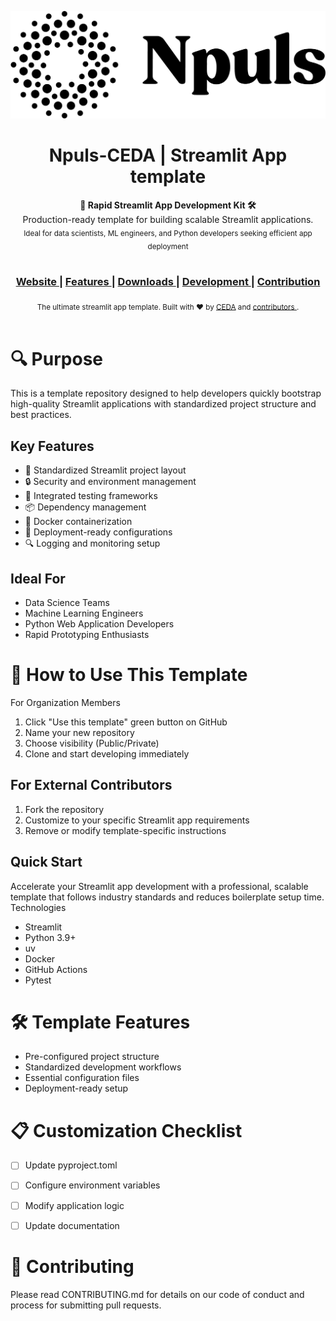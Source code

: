 <p align="center"><img src="src/assets/npuls_logo.png" alt="CEDA"></p>

<h1 align="center">Npuls-CEDA | Streamlit App template</h1>

<div align="center"> <strong>🚀 Rapid Streamlit App Development Kit 🛠️</strong>
    <br> Production-ready template for building scalable Streamlit applications. 
    <br>
    <sub>Ideal for data scientists, ML engineers, and Python developers seeking efficient app deployment</sub> </div> 

<br>

<div align="center">
  <h3>
    <a href="https://community-data-ai.npuls.nl/groups/view/44d20066-53a8-48c2-b4e9-be348e05d273/project-center-for-educational-data-analytics-ceda">
      Website
    </a>
    <span> | </span>
    <a href="https://github.com/cedanl/streamlit-app-template#features">
      Features
    </a>
    <span> | </span>
    <a href="https://github.com/cedanl/streamlit-app-template#download-and-installation">
      Downloads
    </a>
    <span> | </span>
    <a href="https://github.com/cedanl/streamlit-app-template#development">
      Development
    </a>
    <span> | </span>
    <a href="https://github.com/cedanl/streamlit-app-template#contribution">
      Contribution
    </a>
  </h3>
</div>

<div align="center">
  <sub>The ultimate streamlit app template. Built with ❤︎ by
    <a href="https://github.com/cedanl">CEDA</a> and
    <a href="https://github.com/cedanl/streamlit-app-template/graphs/contributors">
      contributors
    </a>
    .
  </sub>
</div>

<br />


# 🔍 Purpose
This is a template repository designed to help developers quickly bootstrap high-quality Streamlit applications with standardized project structure and best practices.

## Key Features

- 🚀 Standardized Streamlit project layout
- 🔒 Security and environment management
- 🧪 Integrated testing frameworks
- 📦 Dependency management
- 🐳 Docker containerization
- 🚢 Deployment-ready configurations
- 🔍 Logging and monitoring setup

## Ideal For

- Data Science Teams
- Machine Learning Engineers
- Python Web Application Developers
- Rapid Prototyping Enthusiasts

# 🌟 How to Use This Template
For Organization Members

1. Click "Use this template" green button on GitHub
2. Name your new repository
3. Choose visibility (Public/Private)
4. Clone and start developing immediately

## For External Contributors

1. Fork the repository
2. Customize to your specific Streamlit app requirements
3. Remove or modify template-specific instructions

## Quick Start

Accelerate your Streamlit app development with a professional, scalable template that follows industry standards and reduces boilerplate setup time.
Technologies

- Streamlit
- Python 3.9+
- uv
- Docker
- GitHub Actions
- Pytest



# 🛠 Template Features

- Pre-configured project structure
- Standardized development workflows
- Essential configuration files
- Deployment-ready setup

# 📋 Customization Checklist

- [ ] Update pyproject.toml
- [ ] Configure environment variables
- [ ] Modify application logic
- [ ] Update documentation


# 🤝 Contributing
Please read CONTRIBUTING.md for details on our code of conduct and process for submitting pull requests.




